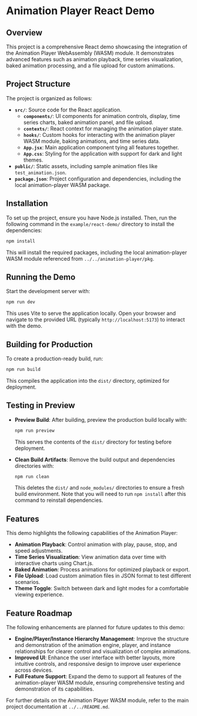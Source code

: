 # Animation Player React Demo

## Overview

This project is a comprehensive React demo showcasing the integration of the Animation Player WebAssembly (WASM) module. 
It demonstrates advanced features such as animation playback, time series visualization, baked animation processing, 
and a file upload for custom animations.

## Project Structure

The project is organized as follows:
- **`src/`**: Source code for the React application.
  - **`components/`**: UI components for animation controls, display, time series charts, baked animation panel, and file upload.
  - **`contexts/`**: React context for managing the animation player state.
  - **`hooks/`**: Custom hooks for interacting with the animation player WASM module, baking animations, and time series data.
  - **`App.jsx`**: Main application component tying all features together.
  - **`App.css`**: Styling for the application with support for dark and light themes.
- **`public/`**: Static assets, including sample animation files like `test_animation.json`.
- **`package.json`**: Project configuration and dependencies, including the local animation-player WASM package.

## Installation

To set up the project, ensure you have Node.js installed. 
Then, run the following command in the `example/react-demo/` directory to install the dependencies:

```bash
npm install
```

This will install the required packages, including the local animation-player WASM module referenced from `../../animation-player/pkg`.

## Running the Demo

Start the development server with:

```bash
npm run dev
```

This uses Vite to serve the application locally. 
Open your browser and navigate to the provided URL (typically `http://localhost:5173`) to interact with the demo.

## Building for Production

To create a production-ready build, run:

```bash
npm run build
```

This compiles the application into the `dist/` directory, optimized for deployment.

## Testing in Preview

- **Preview Build**: After building, preview the production build locally with:
  
  ```bash
  npm run preview
  ```
  
  This serves the contents of the `dist/` directory for testing before deployment.

- **Clean Build Artifacts**: Remove the build output and dependencies directories with:
  
  ```bash
  npm run clean
  ```
  
  This deletes the `dist/` and `node_modules/` directories to ensure a fresh build environment. 
  Note that you will need to run `npm install` after this command to reinstall dependencies.

## Features

This demo highlights the following capabilities of the Animation Player:
- **Animation Playback**: Control animation with play, pause, stop, and speed adjustments.
- **Time Series Visualization**: View animation data over time with interactive charts using Chart.js.
- **Baked Animation**: Process animations for optimized playback or export.
- **File Upload**: Load custom animation files in JSON format to test different scenarios.
- **Theme Toggle**: Switch between dark and light modes for a comfortable viewing experience.

## Feature Roadmap

The following enhancements are planned for future updates to this demo:
- **Engine/Player/Instance Hierarchy Management**: Improve the structure and demonstration of the 
animation engine, player, and instance relationships for clearer control and visualization of complex animations.
- **Improved UI**: Enhance the user interface with better layouts, more intuitive controls, 
and responsive design to improve user experience across devices.
- **Full Feature Support**: Expand the demo to support all features of the animation-player WASM module, 
ensuring comprehensive testing and demonstration of its capabilities.

For further details on the Animation Player WASM module, refer to the main project documentation at `../../README.md`.
